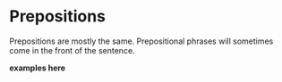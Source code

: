 # Prepositions

Prepositions are mostly the same. Prepositional phrases will sometimes come in the front of the sentence.

**examples  here**
